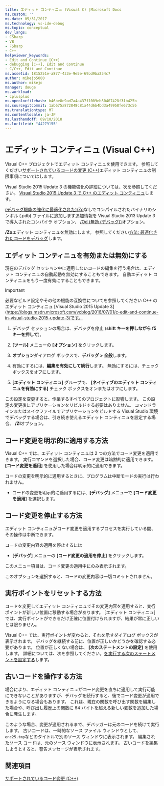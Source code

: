 ```yaml
---
title: エディット コンティニュ (Visual C) |Microsoft Docs
ms.custom: ''
ms.date: 05/31/2017
ms.technology: vs-ide-debug
ms.topic: conceptual
dev_langs:
- CSharp
- VB
- FSharp
- C++
helpviewer_keywords:
- Edit and Continue [C++]
- debugging [C++], Edit and Continue
- C/C++, Edit and Continue
ms.assetid: 1815251e-a877-433e-9e5e-69bd9ba254c7
author: mikejo5000
ms.author: mikejo
manager: douge
ms.workload:
- cplusplus
ms.openlocfilehash: b46be8e9ad7a4a437f1009eb30407428f31b425b
ms.sourcegitcommit: 1ab675a872848c81a44d6b4bd3a49958fe673c56
ms.translationtype: MT
ms.contentlocale: ja-JP
ms.lasthandoff: 09/10/2018
ms.locfileid: "44279155"
---
```

# <a name="edit-and-continue-visual-c"></a>エディット コンティニュ (Visual C++)
Visual C++ プロジェクトでエディット コンティニュを使用できます。 参照してください[サポートされているコードの変更 (C++)](../debugger/supported-code-changes-cpp.md)エディット コンティニュの制限事項についてはします。
  
Visual Studio 2015 Update 3 の機能強化の詳細については、次を参照してください。 [Visual Studio 2015 Update 3 で C++ のエディット コンティニュ](https://blogs.msdn.microsoft.com/vcblog/2016/07/01/c-edit-and-continue-in-visual-studio-2015-update-3/)します。  
  
 [(デバッグ機能の強化に最適化された)/Zo](/cpp/build/reference/zo-enhance-optimized-debugging)なしでコンパイルされたバイナリのシンボル (.pdb) ファイルに追加します追加情報を Visual Studio 2013 Update 3 で導入されたコンパイラ オプション、 [/Od (無効 (デバッグ))](https://msdn.microsoft.com/library/aafb762y.aspx)オプション。  
  
 **/Zo**エディット コンティニュを無効にします。 参照してください[方法: 最適化されたコードをデバッグ](../debugger/how-to-debug-optimized-code.md)します。  
  
##  <a name="BKMK_Enable_or_disable_automatic_invocation_of_Edit_and_Continue"></a> エディット コンティニュを有効または無効にする  
 現在のデバッグ セッション中に適用しないコードの編集を行う場合は、エディット コンティニュの自動起動を無効にすることもできます。 自動エディット コンティニュをもう一度有効にすることもできます。

> [!IMPORTANT]
> 必要なビルド設定やその他の機能の互換性についてを参照してください C++ のエディット コンティニュ [Visual Studio 2015 Update 3](https://blogs.msdn.microsoft.com/vcblog/2016/07/01/c-edit-and-continue-in-visual-studio-2015-update-3/です。
  
1.  デバッグ セッションの場合は、デバッグを停止 (**shift キーを押しながら f5 キーを押して**)。

2. **[ツール]** メニューの **[オプション]** をクリックします。
  
3.  **オプション**ダイアログ ボックスで、**デバッグ > 全般**します。

4.  有効にするには、**編集を有効にして続行**します。 無効にするには、チェック ボックスをオフにします。
  
5.  **[エディット コンティニュ]** グループで、 **[ネイティブのエディット コンティニュを有効にする]** チェック ボックスをオンまたはオフにします。  
  
 この設定を変更すると、作業するすべてのプロジェクトに影響します。 この設定の変更後にアプリケーションをリビルドする必要はありません。 コマンドラインまたはメイクファイルでアプリケーションをビルドする Visual Studio 環境でデバッグする場合は、引き続き使えるエディット コンティニュを設定する場合、 **/ZI**オプション。  
  
##  <a name="BKMK_How_to_apply_code_changes_explicitly"></a> コード変更を明示的に適用する方法  
 Visual C++ では、エディット コンティニュは 2 つの方法でコード変更を適用できます。 実行コマンドを選択した場合、コード変更は暗黙的に適用できます。 **[コード変更を適用]** を使用した場合は明示的に適用できます。  
  
 コードの変更を明示的に適用するときに、プログラムは中断モードの実行は行われません。  
  
-   コードの変更を明示的に適用するには、**[デバッグ]** メニューで **[コード変更を適用]** を選択します。  
  
##  <a name="BKMK_How_to_stop_code_changes"></a> コード変更を停止する方法  
 エディット コンティニュがコード変更を適用するプロセスを実行している間、その操作は中断できます。  
  
 コードの変更内容の適用を停止するには  
  
-   **[デバッグ]** メニューの **[コード変更の適用を停止]** をクリックします。  
  
 このメニュー項目は、コード変更の適用中にのみ表示されます。  
  
 このオプションを選択すると、コードの変更内容は一切コミットされません。  
  
##  <a name="BKMK_How_to_reset_the_point_of_execution"></a> 実行ポイントをリセットする方法  
 コードを変更してエディット コンティニュでその変更内容を適用すると、実行ポイントが新しい位置に移動する場合があります。 [エディット コンティニュ] では、実行ポイントができるだけ正確に位置付けられますが、結果が常に正しいとは限りません。  
  
 Visual C++ では、実行ポイントが変わると、それを示すダイアログ ボックスが表示されます。 デバッグを継続する前に、位置が正しいかどうかを確認する必要があります。 位置が正しくない場合は、 **[次のステートメントの設定]** を使用します。 詳細については、次を参照してください。[を実行する次のステートメントを設定する](https://msdn.microsoft.com/library/y740d9d3.aspx#BKMK_Set_the_next_statement_to_execute)します。  
  
##  <a name="BKMK_How_to_work_with_stale_code"></a> 古いコードを操作する方法  
 場合により、エディット コンティニュがコード変更を直ちに適用して実行可能にできないことがありますが、デバッグを続行すると、後でコード変更が適用できるようになる場合もあります。 これは、現在の関数を呼び出す関数を編集した場合や、呼び出し履歴上の関数に 64 バイトを超える新しい変数を追加した場合に発生します。  
  
 このような場合、変更が適用されるまで、デバッガーは元のコードを続けて実行します。 古いコードは、一時的なソース ファイル ウィンドウとして、 `enc25.tmp`などのタイトルで別のソース ウィンドウに表示されます。 編集されたソース コードは、元のソース ウィンドウに表示されます。 古いコードを編集しようとすると、警告メッセージが表示されます。  
  
## <a name="see-also"></a>関連項目  
 [サポートされているコード変更 (C++)](../debugger/supported-code-changes-cpp.md)